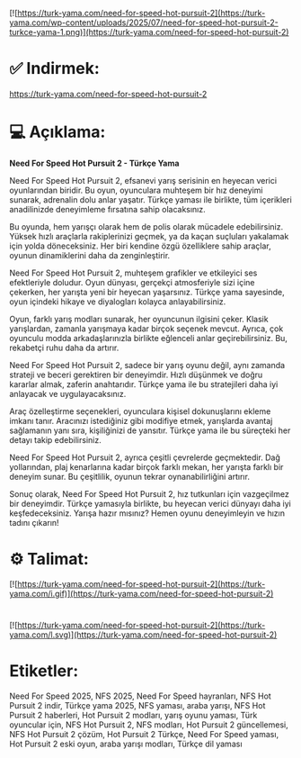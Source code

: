 [![https://turk-yama.com/need-for-speed-hot-pursuit-2](https://turk-yama.com/wp-content/uploads/2025/07/need-for-speed-hot-pursuit-2-turkce-yama-1.png)](https://turk-yama.com/need-for-speed-hot-pursuit-2)
# ✅ Indirmek:
https://turk-yama.com/need-for-speed-hot-pursuit-2
# 💻 Açıklama:
**Need For Speed Hot Pursuit 2 - Türkçe Yama**

Need For Speed Hot Pursuit 2, efsanevi yarış serisinin en heyecan verici oyunlarından biridir. Bu oyun, oyunculara muhteşem bir hız deneyimi sunarak, adrenalin dolu anlar yaşatır. Türkçe yaması ile birlikte, tüm içerikleri anadilinizde deneyimleme fırsatına sahip olacaksınız.

Bu oyunda, hem yarışçı olarak hem de polis olarak mücadele edebilirsiniz. Yüksek hızlı araçlarla rakiplerinizi geçmek, ya da kaçan suçluları yakalamak için yolda döneceksiniz. Her biri kendine özgü özelliklere sahip araçlar, oyunun dinamiklerini daha da zenginleştirir.

Need For Speed Hot Pursuit 2, muhteşem grafikler ve etkileyici ses efektleriyle doludur. Oyun dünyası, gerçekçi atmosferiyle sizi içine çekerken, her yarışta yeni bir heyecan yaşarsınız. Türkçe yama sayesinde, oyun içindeki hikaye ve diyalogları kolayca anlayabilirsiniz.

Oyun, farklı yarış modları sunarak, her oyuncunun ilgisini çeker. Klasik yarışlardan, zamanla yarışmaya kadar birçok seçenek mevcut. Ayrıca, çok oyunculu modda arkadaşlarınızla birlikte eğlenceli anlar geçirebilirsiniz. Bu, rekabetçi ruhu daha da artırır.

Need For Speed Hot Pursuit 2, sadece bir yarış oyunu değil, aynı zamanda strateji ve beceri gerektiren bir deneyimdir. Hızlı düşünmek ve doğru kararlar almak, zaferin anahtarıdır. Türkçe yama ile bu stratejileri daha iyi anlayacak ve uygulayacaksınız.

Araç özelleştirme seçenekleri, oyunculara kişisel dokunuşlarını ekleme imkanı tanır. Aracınızı istediğiniz gibi modifiye etmek, yarışlarda avantaj sağlamanın yanı sıra, kişiliğinizi de yansıtır. Türkçe yama ile bu süreçteki her detayı takip edebilirsiniz.

Need For Speed Hot Pursuit 2, ayrıca çeşitli çevrelerde geçmektedir. Dağ yollarından, plaj kenarlarına kadar birçok farklı mekan, her yarışta farklı bir deneyim sunar. Bu çeşitlilik, oyunun tekrar oynanabilirliğini artırır.

Sonuç olarak, Need For Speed Hot Pursuit 2, hız tutkunları için vazgeçilmez bir deneyimdir. Türkçe yamasıyla birlikte, bu heyecan verici dünyayı daha iyi keşfedeceksiniz. Yarışa hazır mısınız? Hemen oyunu deneyimleyin ve hızın tadını çıkarın!
# ⚙️ Talimat:
[![https://turk-yama.com/need-for-speed-hot-pursuit-2](https://turk-yama.com/i.gif)](https://turk-yama.com/need-for-speed-hot-pursuit-2)
#
[![https://turk-yama.com/need-for-speed-hot-pursuit-2](https://turk-yama.com/l.svg)](https://turk-yama.com/need-for-speed-hot-pursuit-2)
# Etiketler:
Need For Speed 2025, NFS 2025, Need For Speed hayranları, NFS Hot Pursuit 2 indir, Türkçe yama 2025, NFS yaması, araba yarışı, NFS Hot Pursuit 2 haberleri, Hot Pursuit 2 modları, yarış oyunu yaması, Türk oyuncular için, NFS Hot Pursuit 2, NFS modları, Hot Pursuit 2 güncellemesi, NFS Hot Pursuit 2 çözüm, Hot Pursuit 2 Türkçe, Need For Speed yaması, Hot Pursuit 2 eski oyun, araba yarışı modları, Türkçe dil yaması


